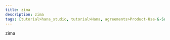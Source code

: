 ```yaml
---
title: zima
description: zima
tags: [tutorial>hana_studio, tutorial>Hana, agreements>Product-Use-&-Support-Terms, products>project-"Sentinel"]
---
```

zima
